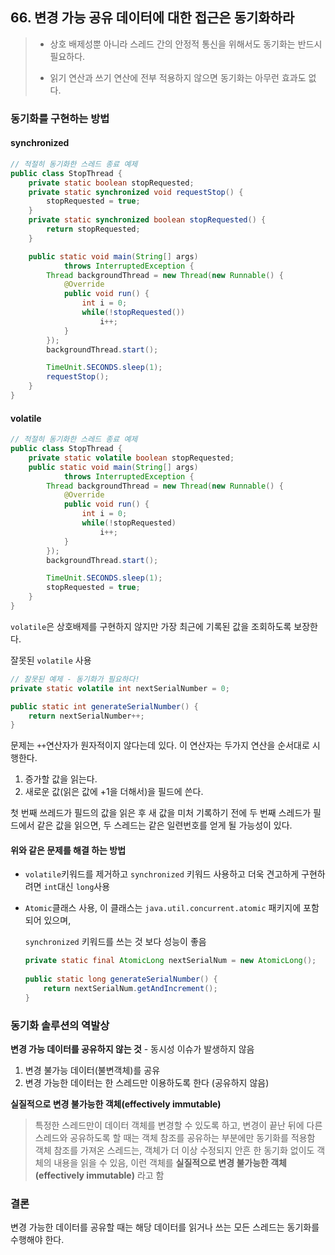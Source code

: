 ## 66. 변경 가능 공유 데이터에 대한 접근은 동기화하라

>
> - 상호 배제성뿐 아니라 스레드 간의 안정적 통신을 위해서도 동기화는 반드시 필요하다.
>
> - 읽기 연산과 쓰기 연산에 전부 적용하지 않으면 동기화는 아무런 효과도 없다.
>

### 동기화를 구현하는 방법


#### synchronized

```java
// 적절히 동기화한 스레드 종료 예제
public class StopThread {
    private static boolean stopRequested;
    private static synchronized void requestStop() {
        stopRequested = true;
    }
    private static synchronized boolean stopRequested() {
        return stopRequested;
    }

    public static void main(String[] args)
            throws InterruptedException {
        Thread backgroundThread = new Thread(new Runnable() {
            @Override
            public void run() {
                int i = 0;
                while(!stopRequested())
                    i++;
            }
        });
        backgroundThread.start();

        TimeUnit.SECONDS.sleep(1);
        requestStop();
    }
}
```


#### volatile

```java
// 적절히 동기화한 스레드 종료 예제
public class StopThread {
    private static volatile boolean stopRequested;
    public static void main(String[] args)
            throws InterruptedException {
        Thread backgroundThread = new Thread(new Runnable() {
            @Override
            public void run() {
                int i = 0;
                while(!stopRequested)
                    i++;
            }
        });
        backgroundThread.start();

        TimeUnit.SECONDS.sleep(1);
        stopRequested = true;
    }
}
```

```volatile```은 상호배제를 구현하지 않지만 가장 최근에 기록된 값을 조회하도록 보장한다.

잘못된 ```volatile``` 사용
```java
// 잘못된 예제 - 동기화가 필요하다!
private static volatile int nextSerialNumber = 0;

public static int generateSerialNumber() {
    return nextSerialNumber++;
}
```
문제는 ```++```연산자가 원자적이지 않다는데 있다. 이 연산자는 두가지 연산을 순서대로 시행한다.
1. 증가할 값을 읽는다.
2. 새로운 값(읽은 값에 +1을 더해서)을 필드에 쓴다.

첫 번째 쓰레드가 필드의 값을 읽은 후 새 값을 미처 기록하기 전에 두 번째 스레드가 필드에서 같은 값을 읽으면,
두 스레드는 같은 일련번호를 얻게 될 가능성이 있다.


#### 위와 같은 문제를 해결 하는 방법
- ```volatile```키워드를 제거하고 ```synchronized``` 키워드 사용하고 더욱 견고하게 구현하려면 ```int```대신 ```long```사용
- ```Atomic```클래스 사용, 이 클래스는 ```java.util.concurrent.atomic``` 패키지에 포함되어 있으며,
 
   ```synchronized``` 키워드를 쓰는 것 보다 성능이 좋음
   ```java
   private static final AtomicLong nextSerialNum = new AtomicLong();
    
   public static long generateSerialNumber() {
       return nextSerialNum.getAndIncrement();
   }
   ``` 

### 동기화 솔루션의 역발상

__변경 가능 데이터를 공유하지 않는 것__ - 동시성 이슈가 발생하지 않음

1. 변경 불가능 데이터(불변객체)를 공유
2. 변경 가능한 데이터는 한 스레드만 이용하도록 한다 (공유하지 않음)

__실질적으로 변경 불가능한 객체(effectively immutable)__
 
  > 특정한 스레드만이 데이터 객체를 변경할 수 있도록 하고, 변경이 끝난 뒤에 다른 스레드와 공유하도록 할 때는 객체 참조를 공유하는 부분에만 동기화를 적용함
  > 객체 참조를 가져온 스레드는, 객체가 더 이상 수정되지 안흔 한 동기화 없이도 객체의 내용을 읽을 수 있음, 
  > 이런 객체를 __실질적으로 변경 불가능한 객체(effectively immutable)__ 라고 함
  

### 결론
변경 가능한 데이터를 공유할 때는 해당 데이터를 읽거나 쓰는 모든 스레드는 동기화를 수행해야 한다.

